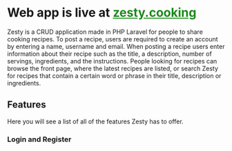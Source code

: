 <h1>Web app is live at <a href="https://zesty.cooking" style="color:#1e8b1e;">zesty.cooking</a></h1>
<p>
    Zesty is a CRUD application made in PHP Laravel for people to share cooking recipes. To post a recipe, users are required to create an account by entering a name, username and email. When posting a recipe users enter information about their recipe such as the title, a description, number of servings, ingredients, and the instructions. People looking for recipes can browse the front page, where the latest recipes are listed, or search Zesty for recipes that contain a certain word or phrase in their title, description or ingredients.
</p>

<h2>Features</h2>
<p>
    Here you will see a list of all of the features Zesty has to offer.
</p>
<h3>Login and Register</h3>
